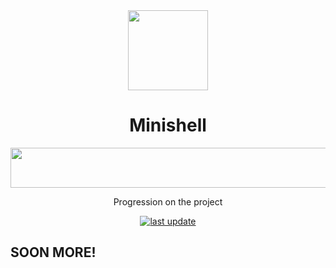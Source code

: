 <div align="center">
  <img src="https://github.com/user-attachments/assets/77192d86-0e65-4362-9a84-fb517c19805e" height=128 width=128>
  <h1>Minishell</h1>
</div>

<div align="center">
  <img src="https://github.com/user-attachments/assets/3f168553-3551-45a6-bb08-f10a0d6ca2fe" height=64 width=512>
  <p>
    Progression on the project
  </p>
</div>
<div align="center"> 
  <a href="">
    <img src="https://img.shields.io/github/last-commit/1Deaa/minishell" alt="last update" />
  </a>
</div>


## SOON MORE!
